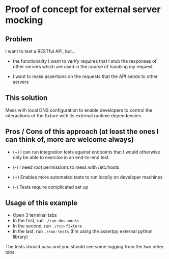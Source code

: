 # Proof of concept for external server mocking

## Problem

I want to test a RESTful API, but...

- the functionality I want to verify requires that I stub the responses of other servers which are used in the course
of handling my request.

- I want to make assertions on the requests that the API sends to other servers

## This solution

Mess with local DNS configuration to enable developers to control the interactions of the fixture with its external
runtime dependencies.

## Pros / Cons of this approach (at least the ones I can think of, more are welcome always)

+ (+) I can run integration tests against endpoints that I would otherwise only be able to 
exercise
in an end-to-end test.
- (-) I need root permissions to mess with /etc/hosts
+ (+) Enables more automated tests to run locally on developer machines
- (-) Tests require complicated set up

## Usage of this example

- Open 3 terminal tabs
- In the first, run `./run-dns-mocks`
- In the second, run `./run-fixture`
- In the last, run `./run-tests` (I'm using the assertpy external python library)

The tests should pass and you should see some logging from the two other tabs.
